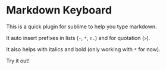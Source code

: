 # Markdown Keyboard

This is a quick plugin for sublime to help you type markdown.

It auto insert prefixes in lists (`-`, `*`, `n.`) and for quotation (`>`).

It also helps with italics and bold (only working with `*` for now).

Try it out!